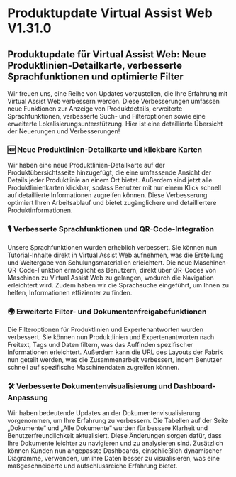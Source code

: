 # Produktupdate Virtual Assist Web V1.31.0

## Produktupdate für Virtual Assist Web: Neue Produktlinien-Detailkarte, verbesserte Sprachfunktionen und optimierte Filter

Wir freuen uns, eine Reihe von Updates vorzustellen, die Ihre Erfahrung mit Virtual Assist Web verbessern werden. Diese Verbesserungen umfassen neue Funktionen zur Anzeige von Produktdetails, erweiterte Sprachfunktionen, verbesserte Such- und Filteroptionen sowie eine erweiterte Lokalisierungsunterstützung. Hier ist eine detaillierte Übersicht der Neuerungen und Verbesserungen!

### 🆕 **Neue Produktlinien-Detailkarte und klickbare Karten**

Wir haben eine neue Produktlinien-Detailkarte auf der Produktübersichtsseite hinzugefügt, die eine umfassende Ansicht der Details jeder Produktlinie an einem Ort bietet. Außerdem sind jetzt alle Produktlinienkarten klickbar, sodass Benutzer mit nur einem Klick schnell auf detaillierte Informationen zugreifen können. Diese Verbesserung optimiert Ihren Arbeitsablauf und bietet zugänglichere und detailliertere Produktinformationen.

### 🎙️ **Verbesserte Sprachfunktionen und QR-Code-Integration**

Unsere Sprachfunktionen wurden erheblich verbessert. Sie können nun Tutorial-Inhalte direkt in Virtual Assist Web aufnehmen, was die Erstellung und Weitergabe von Schulungsmaterialien erleichtert. Die neue Maschinen-QR-Code-Funktion ermöglicht es Benutzern, direkt über QR-Codes von Maschinen zu Virtual Assist Web zu gelangen, wodurch die Navigation erleichtert wird. Zudem haben wir die Sprachsuche eingeführt, um Ihnen zu helfen, Informationen effizienter zu finden.

### 🌍 **Erweiterte Filter- und Dokumentenfreigabefunktionen**

Die Filteroptionen für Produktlinien und Expertenantworten wurden verbessert. Sie können nun Produktlinien und Expertenantworten nach Freitext, Tags und Daten filtern, was das Auffinden spezifischer Informationen erleichtert. Außerdem kann die URL des Layouts der Fabrik nun geteilt werden, was die Zusammenarbeit verbessert, indem Benutzer schnell auf spezifische Maschinendaten zugreifen können.

### 🛠️ **Verbesserte Dokumentenvisualisierung und Dashboard-Anpassung**

Wir haben bedeutende Updates an der Dokumentenvisualisierung vorgenommen, um Ihre Erfahrung zu verbessern. Die Tabellen auf der Seite „Dokumente“ und „Alle Dokumente“ wurden für bessere Klarheit und Benutzerfreundlichkeit aktualisiert. Diese Änderungen sorgen dafür, dass Ihre Dokumente leichter zu navigieren und zu analysieren sind. Zusätzlich können Kunden nun angepasste Dashboards, einschließlich dynamischer Diagramme, verwenden, um ihre Daten besser zu visualisieren, was eine maßgeschneiderte und aufschlussreiche Erfahrung bietet.
